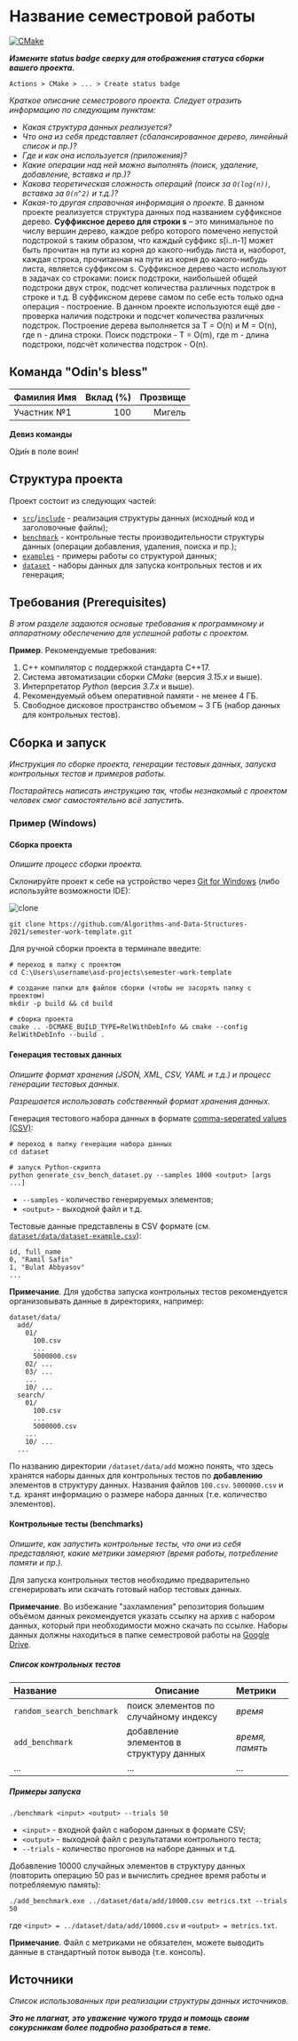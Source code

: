 # Название семестровой работы

[![CMake](https://github.com/Algorithms-and-Data-Structures-2021/semester-work-suffix-tree-dan/actions/workflows/cmake.yml/badge.svg)](https://github.com/Algorithms-and-Data-Structures-2021/semester-work-suffix-tree-dan/actions/workflows/cmake.yml)

**_Измените status badge сверху для отображения статуса сборки вашего проекта._**

`Actions > CMake > ... > Create status badge`

_Краткое описание семестрового проекта. Следует отразить информацию по следующим пунктам:_

- _Какая структура данных реализуется?_
- _Что она из себя представляет (сбалансированное дерево, линейный список и пр.)?_
- _Где и как она используется (приложения)?_
- _Какие операции над ней можно выполнять (поиск, удаление, добавление, вставка и пр.)?_
- _Какова теоретическая сложность операций (поиск за `O(log(n))`, вставка за `O(n^2)` и т.д.)?_
- _Какая-то другая справочная информация о проекте._
В данном проекте реализуется структура данных под названием суффиксное дерево.
**Суффиксное дерево для строки s** – это минимальное по числу вершин дерево, каждое ребро которого помечено непустой подстрокой s таким образом, что каждый суффикс s[i..n-1] может быть прочитан на пути из корня до какого-нибудь листа и, наоборот, каждая строка, прочитанная на пути из корня до какого-нибудь листа, является суффиксом s.
Суффиксное дерево часто используют в задачах со строками: поиск подстроки, наибольшей общей подстроки двух строк, подсчет количества различных подстрок в строке и т.д.
В суффиксном дереве самом по себе есть только одна операция - построение. В данном проекте используются ещё две - проверка наличия подстроки и подсчет количества различных подстрок.
Построение дерева выполняется за T = O(n) и M = O(n), где n - длина строки. Поиск подстроки - T = O(m), где m - длина подстроки, подсчёт количества подстрок - O(n).

## Команда "Odin's bless"


| Фамилия Имя   | Вклад (%) | Прозвище              |
| :---          |   ---:    |  ---:                 |
| Участник №1   | 100       |  Мигель               |

**Девиз команды**

О́ди́н в поле воин!

## Структура проекта

Проект состоит из следующих частей:

- [`src`](src)/[`include`](include) - реализация структуры данных (исходный код и заголовочные файлы);
- [`benchmark`](benchmark) - контрольные тесты производительности структуры данных (операции добавления, удаления,
  поиска и пр.);
- [`examples`](examples) - примеры работы со структурой данных;
- [`dataset`](dataset) - наборы данных для запуска контрольных тестов и их генерация;

## Требования (Prerequisites)

_В этом разделе задаются основые требования к программному и аппаратному обеспечению для успешной работы с проектом._

**Пример**. Рекомендуемые требования:

1. С++ компилятор c поддержкой стандарта C++17.
2. Система автоматизации сборки _CMake_ (версия _3.15.x_ и выше).
3. Интерпретатор _Python_ (версия _3.7.x_ и выше).
4. Рекомендуемый объем оперативной памяти - не менее 4 ГБ.
5. Свободное дисковое пространство объемом ~ 3 ГБ (набор данных для контрольных тестов).

## Сборка и запуск

_Инструкция по сборке проекта, генерации тестовых данных, запуска контрольных тестов и примеров работы._

_Постарайтесь написать инструкцию так, чтобы незнакомый с проектом человек смог самостоятельно всё запустить._

### Пример (Windows)

#### Сборка проекта

_Опишите процесс сборки проекта._

Склонируйте проект к себе на устройство через [Git for Windows](https://gitforwindows.org/) (либо используйте
возможности IDE):

![clone](https://user-images.githubusercontent.com/70788419/116008429-26ca8100-a61d-11eb-8d58-9a2f5ff2394b.png)
```shell
git clone https://github.com/Algorithms-and-Data-Structures-2021/semester-work-template.git
```

Для ручной сборки проекта в терминале введите:

```shell
# переход в папку с проектом
cd C:\Users\username\asd-projects\semester-work-template

# создание папки для файлов сборки (чтобы не засорять папку с проектом) 
mkdir -p build && cd build 

# сборка проекта
cmake .. -DCMAKE_BUILD_TYPE=RelWithDebInfo && cmake --config RelWithDebInfo --build . 
```

#### Генерация тестовых данных

_Опишите формат хранения (JSON, XML, CSV, YAML и т.д.) и процесс генерации тестовых данных._

_Разрешается использовать собственный формат хранения данных._

Генерация тестового набора данных в
формате [comma-seperated values (CSV)](https://en.wikipedia.org/wiki/Comma-separated_values):

```shell
# переход в папку генерации набора данных
cd dataset

# запуск Python-скрипта
python generate_csv_bench_dataset.py --samples 1000 <output> [args ...]
```

- `--samples` - количество генерируемых элементов;
- `<output>` - выходной файл и т.д.

Тестовые данные представлены в CSV формате (см.
[`dataset/data/dataset-example.csv`](dataset/data/dataset-example.csv)):

```csv
id, full_name
0, "Ramil Safin"
1, "Bulat Abbyasov"
...
```

**Примечание**. Для удобства запуска контрольных тестов рекомендуется организовывать данные в директориях, например:

```shell
dataset/data/
  add/
    01/
      100.csv
      ...
      5000000.csv
    02/ ...
    03/ ...
    ...
    10/ ...
  search/
    01/
      100.csv
      ...
      5000000.csv
    ...
    10/ ...
  ...
```

По названию директории `/dataset/data/add` можно понять, что здесь хранятся наборы данных для контрольных тестов по
**добавлению** элементов в структуру данных. Названия файлов `100.csv`. `5000000.csv` и т.д. хранят информацию о размере набора данных (т.е. количество элементов). 

#### Контрольные тесты (benchmarks)

_Опишите, как запустить контрольные тесты, что они из себя представляют, какие метрики замеряют (время работы,
потребление памяти и пр.)._

Для запуска контрольных тестов необходимо предварительно сгенерировать или скачать готовый набор тестовых данных.

**Примечание**. Во избежание "захламления" репозитория большим объёмом данных рекомендуется указать ссылку на архив с
набором данных, который при необходимости можно скачать по ссылке. Наборы данных должны находиться в папке семестровой
работы на [Google Drive](https://drive.google.com/drive/folders/17-qridbMXFnz3E-6UjOj0WD1H0jWtpz3?usp=sharing).

##### Список контрольных тестов

| Название                  | Описание                                | Метрики         |
| :---                      | ---                                     | :---            |
| `random_search_benchmark` | поиск элементов по случайному индексу   | _время_         |
| `add_benchmark`           | добавление элементов в структуру данных | _время, память_ |
| ...                       | ...                                     | ...             |

##### Примеры запуска

```shell
./benchmark <input> <output> --trials 50
```

- `<input>` - входной файл с набором данных в формате CSV;
- `<output>` - выходной файл с результатами контрольного теста;
- `--trials` - количество прогонов на наборе данных и т.д.

Добавление 10000 случайных элементов в структуру данных (повторить операцию 50 раз и вычислить среднее время работы и
потребляемую память):

```
./add_benchmark.exe ../dataset/data/add/10000.csv metrics.txt --trials 50
``` 

где `<input> = ../dataset/data/add/10000.csv` и `<output> = metrics.txt`.

**Примечание**. Файл с метриками не обязателен, можете выводить данные в стандартный поток вывода (т.е. консоль).

## Источники

_Список использованных при реализации структуры данных источников._

_**Это не плагиат, это уважение чужого труда и помощь своим сокурсникам более подробно разобраться в теме.**_
